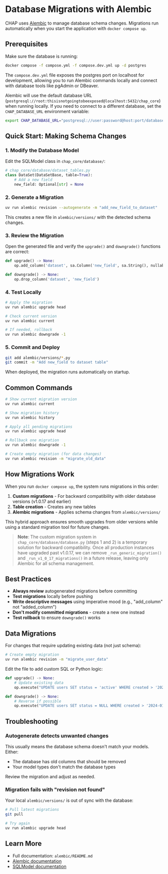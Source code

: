 # Database Migrations with Alembic

CHAP uses [Alembic](https://alembic.sqlalchemy.org/) to manage database schema changes. Migrations run automatically when you start the application with `docker compose up`.

## Prerequisites

Make sure the database is running:

```bash
docker compose -f compose.yml -f compose.dev.yml up -d postgres
```

The `compose.dev.yml` file exposes the postgres port on localhost for development, allowing you to run Alembic commands locally and connect with database tools like pgAdmin or DBeaver.

Alembic will use the default database URL (`postgresql://root:thisisnotgoingtobeexposed@localhost:5432/chap_core`) when running locally. If you need to connect to a different database, set the `CHAP_DATABASE_URL` environment variable:

```bash
export CHAP_DATABASE_URL="postgresql://user:password@host:port/database"
```

## Quick Start: Making Schema Changes

### 1. Modify the Database Model

Edit the SQLModel class in `chap_core/database/`:

```python
# chap_core/database/dataset_tables.py
class DataSet(DataSetBase, table=True):
    # Add a new field
    new_field: Optional[str] = None
```

### 2. Generate a Migration

```bash
uv run alembic revision --autogenerate -m "add_new_field_to_dataset"
```

This creates a new file in `alembic/versions/` with the detected schema changes.

### 3. Review the Migration

Open the generated file and verify the `upgrade()` and `downgrade()` functions are correct:

```python
def upgrade() -> None:
    op.add_column('dataset', sa.Column('new_field', sa.String(), nullable=True))

def downgrade() -> None:
    op.drop_column('dataset', 'new_field')
```

### 4. Test Locally

```bash
# Apply the migration
uv run alembic upgrade head

# Check current version
uv run alembic current

# If needed, rollback
uv run alembic downgrade -1
```

### 5. Commit and Deploy

```bash
git add alembic/versions/*.py
git commit -m "Add new_field to dataset table"
```

When deployed, the migration runs automatically on startup.

## Common Commands

```bash
# Show current migration version
uv run alembic current

# Show migration history
uv run alembic history

# Apply all pending migrations
uv run alembic upgrade head

# Rollback one migration
uv run alembic downgrade -1

# Create empty migration (for data changes)
uv run alembic revision -m "migrate_old_data"
```

## How Migrations Work

When you run `docker compose up`, the system runs migrations in this order:

1. **Custom migrations** - For backward compatibility with older database versions (v1.0.17 and earlier)
2. **Table creation** - Creates any new tables
3. **Alembic migrations** - Applies schema changes from `alembic/versions/`

This hybrid approach ensures smooth upgrades from older versions while using a standard migration tool for future changes.

> **Note**: The custom migration system in `chap_core/database/database.py` (steps 1 and 2) is a temporary solution for backward compatibility. Once all production instances have upgraded past v1.0.17, we can remove `_run_generic_migration()` and `_run_v1_0_17_migrations()` in a future release, leaving only Alembic for all schema management.

## Best Practices

- **Always review** autogenerated migrations before committing
- **Test migrations** locally before pushing
- **Write descriptive messages** using imperative mood (e.g., "add_column" not "added_column")
- **Don't modify committed migrations** - create a new one instead
- **Test rollback** to ensure `downgrade()` works

## Data Migrations

For changes that require updating existing data (not just schema):

```bash
# Create empty migration
uv run alembic revision -m "migrate_user_data"
```

Edit the file to add custom SQL or Python logic:

```python
def upgrade() -> None:
    # Update existing data
    op.execute("UPDATE users SET status = 'active' WHERE created > '2024-01-01'")

def downgrade() -> None:
    # Reverse if possible
    op.execute("UPDATE users SET status = NULL WHERE created > '2024-01-01'")
```

## Troubleshooting

### Autogenerate detects unwanted changes

This usually means the database schema doesn't match your models. Either:
- The database has old columns that should be removed
- Your model types don't match the database types

Review the migration and adjust as needed.

### Migration fails with "revision not found"

Your local `alembic/versions/` is out of sync with the database:

```bash
# Pull latest migrations
git pull

# Try again
uv run alembic upgrade head
```

## Learn More

- Full documentation: `alembic/README.md`
- [Alembic documentation](https://alembic.sqlalchemy.org/)
- [SQLModel documentation](https://sqlmodel.tiangolo.com/)
